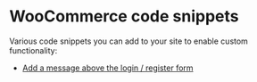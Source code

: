 # WooCommerce code snippets

Various code snippets you can add to your site to enable custom functionality:

-   [Add a message above the login / register form](./before-login--register-form.md)
